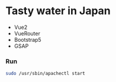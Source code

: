 # Tasty water in Japan

- Vue2
- VueRouter
- Bootstrap5
- GSAP

### Run

```bash
sudo /usr/sbin/apachectl start
```
